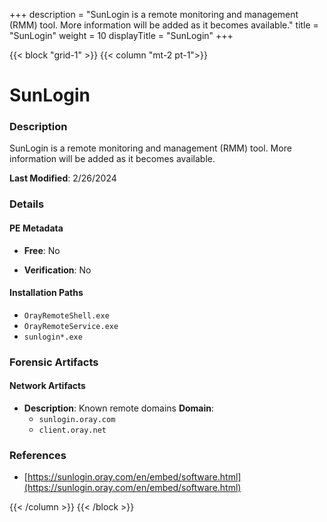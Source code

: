 +++
description = "SunLogin is a remote monitoring and management (RMM) tool. More information will be added as it becomes available."
title = "SunLogin"
weight = 10
displayTitle = "SunLogin"
+++


{{< block "grid-1" >}}
{{< column "mt-2 pt-1">}}

# SunLogin


### Description

SunLogin is a remote monitoring and management (RMM) tool. More information will be added as it becomes available.



**Last Modified**: 2/26/2024

### Details


#### PE Metadata


- **Free**: No

- **Verification**: No




#### Installation Paths
- `OrayRemoteShell.exe`
- `OrayRemoteService.exe`
- `sunlogin*.exe`

### Forensic Artifacts




#### Network Artifacts

- **Description**: Known remote domains
  **Domain**:
    - `sunlogin.oray.com`
    - `client.oray.net`





### References
- [https://sunlogin.oray.com/en/embed/software.html](https://sunlogin.oray.com/en/embed/software.html)



{{< /column >}}
{{< /block >}}
